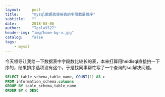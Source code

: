 ```yaml
---
layout:     post
title:      "mysql数据表使用表的字段数量排序"
subtitle:   ""
date:       2018-08-06
author:     "Tesla9527"
header-img: "img/home-bg-o.jpg"
catalog:    false
tags:
    - mysql
---
```


今天领导让我给一下数据表中字段数比较长的表，本来打算用heidisql直接拍一下序的，结果排序选项没有这个。于是找同事帮忙写了一个查询的sql解决问题。

```sql
SELECT table_schema,table_name, COUNT(1) AS c
FROM information_schema.columns
GROUP BY table_schema,table_name
ORDER BY c DESC
```

